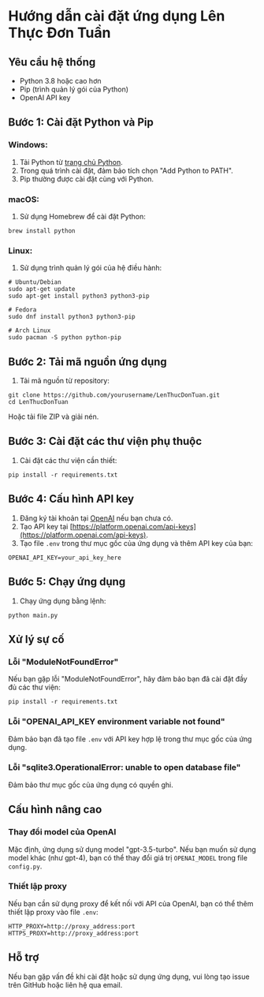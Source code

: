 # Hướng dẫn cài đặt ứng dụng Lên Thực Đơn Tuần

## Yêu cầu hệ thống

- Python 3.8 hoặc cao hơn
- Pip (trình quản lý gói của Python)
- OpenAI API key

## Bước 1: Cài đặt Python và Pip

### Windows:

1. Tải Python từ [trang chủ Python](https://www.python.org/downloads/).
2. Trong quá trình cài đặt, đảm bảo tích chọn "Add Python to PATH".
3. Pip thường được cài đặt cùng với Python.

### macOS:

1. Sử dụng Homebrew để cài đặt Python:
```
brew install python
```

### Linux:

1. Sử dụng trình quản lý gói của hệ điều hành:
```
# Ubuntu/Debian
sudo apt-get update
sudo apt-get install python3 python3-pip

# Fedora
sudo dnf install python3 python3-pip

# Arch Linux
sudo pacman -S python python-pip
```

## Bước 2: Tải mã nguồn ứng dụng

1. Tải mã nguồn từ repository:
```
git clone https://github.com/yourusername/LenThucDonTuan.git
cd LenThucDonTuan
```

Hoặc tải file ZIP và giải nén.

## Bước 3: Cài đặt các thư viện phụ thuộc

1. Cài đặt các thư viện cần thiết:
```
pip install -r requirements.txt
```

## Bước 4: Cấu hình API key

1. Đăng ký tài khoản tại [OpenAI](https://platform.openai.com/) nếu bạn chưa có.
2. Tạo API key tại [https://platform.openai.com/api-keys](https://platform.openai.com/api-keys).
3. Tạo file `.env` trong thư mục gốc của ứng dụng và thêm API key của bạn:
```
OPENAI_API_KEY=your_api_key_here
```

## Bước 5: Chạy ứng dụng

1. Chạy ứng dụng bằng lệnh:
```
python main.py
```

## Xử lý sự cố

### Lỗi "ModuleNotFoundError"

Nếu bạn gặp lỗi "ModuleNotFoundError", hãy đảm bảo bạn đã cài đặt đầy đủ các thư viện:
```
pip install -r requirements.txt
```

### Lỗi "OPENAI_API_KEY environment variable not found"

Đảm bảo bạn đã tạo file `.env` với API key hợp lệ trong thư mục gốc của ứng dụng.

### Lỗi "sqlite3.OperationalError: unable to open database file"

Đảm bảo thư mục gốc của ứng dụng có quyền ghi.

## Cấu hình nâng cao

### Thay đổi model của OpenAI

Mặc định, ứng dụng sử dụng model "gpt-3.5-turbo". Nếu bạn muốn sử dụng model khác (như gpt-4), bạn có thể thay đổi giá trị `OPENAI_MODEL` trong file `config.py`.

### Thiết lập proxy

Nếu bạn cần sử dụng proxy để kết nối với API của OpenAI, bạn có thể thêm thiết lập proxy vào file `.env`:
```
HTTP_PROXY=http://proxy_address:port
HTTPS_PROXY=http://proxy_address:port
```

## Hỗ trợ

Nếu bạn gặp vấn đề khi cài đặt hoặc sử dụng ứng dụng, vui lòng tạo issue trên GitHub hoặc liên hệ qua email. 